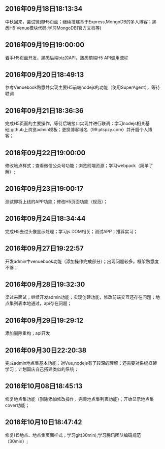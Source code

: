 ## 2016年09月18日18:13:34
中秋回来，尝试微调H5页面；继续搭建基于Express,MongoDB的多人博客；熟悉H5 Venue模块代码;学习MongoDB(官方文档等)
## 2016年09月19日19:00:00
着手H5页面开发，熟悉后端biz的API，熟悉前端H5 API调用流程
## 2016年09月20日18:49:13
参考Venuebook熟悉并实现主要H5前端nodejs的功能（使用SuperAgent），等待联调
## 2016年09月21日18:36:36
完成H5页面的主要操作，等待后端接口实现并进行联调；学习nodejs相关基础;github上浏览admin模板；更换博客域名（99.ptspzy.com）并开启个人博客；
## 2016年09月22日19:00:00
修改地点样式；查看微信公众号功能；浏览前端资源；学习webpack（简单了解）;
## 2016年09月23日19:00:17
测试即将上线的APP功能；修改H5页面功能（规范）；
## 2016年09月24日18:34:44
完成H5去过头像显示处理；学习js DOM相关；测试APP；推荐实习；
## 2016年09月27日19:22:57
开发admin中venuebook功能（添加操作完成部分）；出现问题较多，框架熟悉度不够；
## 2016年09月28日19:32:30
梁过来面试；继续开发admin功能；实现创建功能，修改前端交互还存在问题；地点集列表本地通过，api存在问题；
## 2016年09月29日19:29:12
添加删除重构；api开发
## 2016年09月30日22:20:38
完成admin地点集基本功能；对Vue,nodejs有了较深的理解；还需要对系统框架学习；计划国庆自己搭建类似的系统；
## 2016年10月08日18:45:13
修复地点集功能（删除添加修改操作，完善地点集列表功能）；开始显示地点集cover功能；
## 2016年10月10日18:47:42
修复H5地点、地点集页面样式；学习git(30min);学习腾讯团队编码规范（30min）;
